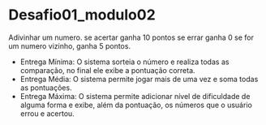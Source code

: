 # Desafio01_modulo02
Adivinhar um numero.
se acertar ganha 10 pontos
se errar ganha 0
se for um numero vizinho, ganha 5 pontos.

- Entrega Mínima: O sistema sorteia o número e realiza todas as comparação, no final ele exibe a pontuação correta.
- Entrega Média: O sistema permite jogar mais de uma vez e soma todas as pontuações.
- Entrega Máxima: O sistema permite adicionar nível de dificuldade de alguma forma e exibe, além da pontuação, os números que o usuário errou e acertou.
